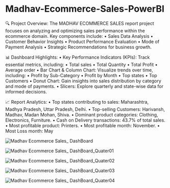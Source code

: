 # Madhav-Ecommerce-Sales-PowerBI

🔍 Project Overview: The MADHAV ECOMMERCE SALES report project focuses on analyzing and optimizing sales performance within the ecommerce domain. Key components include:
•	Sales Data Analysis
•	Customer Behavior Insights
•	Product Performance Evaluation
•	Mode of Payment Analysis
•	Strategic Recommendations for business growth.

📊 Dashboard Highlights:
•	Key Performance Indicators (KPIs): Track essential metrics, including:
•	Total sales
•	Total Quantity
•	Total Profit
•	Average order
•	Bar Chart & Column Chart: Visualize trends over time, including:
•	Profit by Sub-Category
•	Profit by Month
•	Top states
•	Top Customers
•	Donut Chart: Gain insights into sales distribution by category and mode of payments.
•	Slicers: Explore quarterly and state-wise data for informed decisions.

📈 Report Analytics:
•	Top states contributing to sales: Maharashtra, Madhya Pradesh, Uttar Pradesh, Delhi.
•	Top-selling Customers: Harivansh, Madhav, Madan Mohan, Shiva.
•	Dominant product categories: Clothing, Electronics, Furniture.
•	Cash on Delivery transactions: 43.7% of total sales.
•	Most profitable product: Printers.
•	Most profitable month: November.
•	Most Loss month: May




![Madhav Ecommerce Sales_ DashBoard](https://github.com/pawansukheja/Madhav-Ecommerce-Sales-PowerBI/assets/163865690/f6ca81f8-6ce4-4e6b-9b20-665701681d78)

![Madhav Ecommerce Sales_ DashBoard_Quater01](https://github.com/pawansukheja/Madhav-Ecommerce-Sales-PowerBI/assets/163865690/f1392e1b-fdd0-442c-8462-1daf784bd943)

![Madhav Ecommerce Sales_ DashBoard_Quater02](https://github.com/pawansukheja/Madhav-Ecommerce-Sales-PowerBI/assets/163865690/8a973194-28ee-42ec-ba8a-f5a56fe14ba1)

![Madhav Ecommerce Sales_ DashBoard_Quater03](https://github.com/pawansukheja/Madhav-Ecommerce-Sales-PowerBI/assets/163865690/c6c6e069-9c31-4532-b609-773e699b5a4b)

![Madhav Ecommerce Sales_ DashBoard_Quater04](https://github.com/pawansukheja/Madhav-Ecommerce-Sales-PowerBI/assets/163865690/fe7da5cd-e777-4ba6-857c-fec973567ccd)





